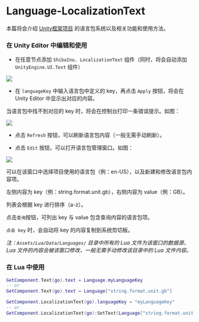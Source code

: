 # Language-LocalizationText

本篇将会介绍 [Unity框架项目](https://github.com/lolo1208/unity3d-lolo) 的语言包系统以及相关功能和使用方法。

### 在 Unity Editor 中编辑和使用

* 在任意节点添加 `ShibaInu. LocalizationText` 组件（同时，将会自动添加 `UnityEngine.UI.Text` 组件）

![](https://static.lolo.link/img/unity/language-localizationtext/screenshot-1.png)

* 在 `languageKey` 中输入语言包中定义的 key，再点击 `Apply` 按钮，将会在 Unity Editor 中显示出对应的内容。

当语言包中找不到对应的 key 时，将会在控制台打印一条错误提示。如图：

![](https://static.lolo.link/img/unity/language-localizationtext/screenshot-2.png)


* 点击 `Refresh` 按钮，可以刷新语言包内容（一般无需手动刷新）。


* 点击 `Edit` 按钮，可以打开语言包管理窗口。如图：

![](https://static.lolo.link/img/unity/language-localizationtext/screenshot-3.png)

可以在该窗口中选择项目使用的语言包（例：en-US），以及新建和修改语言包内容项。

左侧内容为 key（例：string.format.unit.gb），右侧内容为 value（例：GB）。

列表会根据 key 进行排序（a-z）。

点击`查询`按钮，可列出 key 与 value 包含查询内容的语言包项。

`点击 key` 时，会自动将 key 的内容复制到系统剪切板。

*注：`Assets/Lua/Data/Languages/` 目录中所有的 Lua 文件为该窗口的数据源，Lua 文件的内容会被该窗口修改，一般无需手动修改该目录中的 Lua 文件内容。*


### 在 Lua 中使用
```lua
GetComponent.Text(go).text = Language.myLanguageKey
-- or
GetComponent.Text(go).text = Language["string.format.unit.gb"]

GetComponent.LocalizationText(go).languageKey = "myLanguageKey"
-- or
GetComponent.LocalizationText(go):SetText(Language["string.format.unit.gb"])
```
